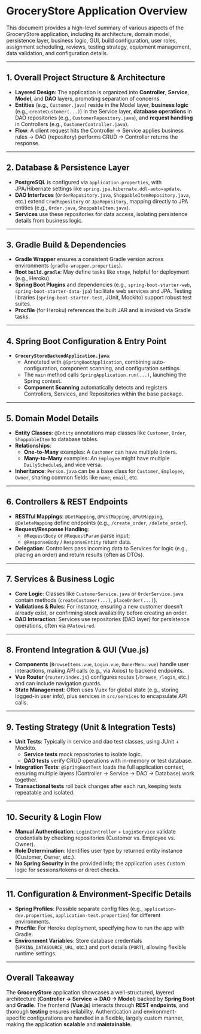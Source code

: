# GroceryStore Application Overview

This document provides a high-level summary of various aspects of the GroceryStore application, including its architecture, domain model, persistence layer, business logic, GUI, build configuration, user roles, assignment scheduling, reviews, testing strategy, equipment management, data validation, and configuration details.

---

## 1. Overall Project Structure & Architecture
- **Layered Design**: The application is organized into **Controller**, **Service**, **Model**, and **DAO** layers, promoting separation of concerns.
- **Entities** (e.g., `Customer.java`) reside in the Model layer, **business logic** (e.g., `createCustomer(...)`) in the Service layer, **database operations** in DAO repositories (e.g., `CustomerRepository.java`), and **request handling** in Controllers (e.g., `CustomerController.java`).
- **Flow**: A client request hits the Controller → Service applies business rules → DAO (repository) performs CRUD → Controller returns the response.

---

## 2. Database & Persistence Layer
- **PostgreSQL** is configured via `application.properties`, with JPA/Hibernate settings like `spring.jpa.hibernate.ddl-auto=update`.
- **DAO Interfaces** (`OrderRepository.java`, `ShoppableItemRepository.java`, etc.) extend `CrudRepository` or `JpaRepository`, mapping directly to JPA entities (e.g., `Order.java`, `ShoppableItem.java`).
- **Services** use these repositories for data access, isolating persistence details from business logic.

---

## 3. Gradle Build & Dependencies
- **Gradle Wrapper** ensures a consistent Gradle version across environments (`gradle-wrapper.properties`).
- **Root `build.gradle`**: May define tasks like `stage`, helpful for deployment (e.g., Heroku).
- **Spring Boot Plugins** and dependencies (e.g., `spring-boot-starter-web`, `spring-boot-starter-data-jpa`) facilitate web services and JPA. Testing libraries (`spring-boot-starter-test`, JUnit, Mockito) support robust test suites.
- **Procfile** (for Heroku) references the built JAR and is invoked via Gradle tasks.

---

## 4. Spring Boot Configuration & Entry Point
- **`GroceryStoreBackendApplication.java`**:
  - Annotated with `@SpringBootApplication`, combining auto-configuration, component scanning, and configuration settings.
  - The `main` method calls `SpringApplication.run(...)`, launching the Spring context.
  - **Component Scanning** automatically detects and registers Controllers, Services, and Repositories within the base package.

---

## 5. Domain Model Details
- **Entity Classes**: `@Entity` annotations map classes like `Customer`, `Order`, `ShoppableItem` to database tables.
- **Relationships**:
  - **One-to-Many** examples: A `Customer` can have multiple `Order`s.
  - **Many-to-Many** examples: An `Employee` might have multiple `DailySchedule`s, and vice versa.
- **Inheritance**: `Person.java` can be a base class for `Customer`, `Employee`, `Owner`, sharing common fields like `name`, `email`, etc.

---

## 6. Controllers & REST Endpoints
- **RESTful Mappings**: `@GetMapping`, `@PostMapping`, `@PutMapping`, `@DeleteMapping` define endpoints (e.g., `/create_order`, `/delete_order`).
- **Request/Response Handling**:
  - `@RequestBody` or `@RequestParam` parse input;
  - `@ResponseBody` / `ResponseEntity` return data.
- **Delegation**: Controllers pass incoming data to Services for logic (e.g., placing an order) and return results (often as DTOs).

---

## 7. Services & Business Logic
- **Core Logic**: Classes like `CustomerService.java` or `OrderService.java` contain methods (`createCustomer(...)`, `placeOrder(...)`).
- **Validations & Rules**: For instance, ensuring a new customer doesn’t already exist, or confirming stock availability before creating an order.
- **DAO Interaction**: Services use repositories (DAO layer) for persistence operations, often via `@Autowired`.

---

## 8. Frontend Integration & GUI (Vue.js)
- **Components** (`BrowseItems.vue`, `Login.vue`, `OwnerMenu.vue`) handle user interactions, making API calls (e.g., via Axios) to backend endpoints.
- **Vue Router** (`router/index.js`) configures routes (`/browse`, `/login`, etc.) and can include navigation guards.
- **State Management**: Often uses Vuex for global state (e.g., storing logged-in user info), plus services in `src/services` to encapsulate API calls.

---

## 9. Testing Strategy (Unit & Integration Tests)
- **Unit Tests**: Typically in service and dao test classes, using JUnit + Mockito.
  - **Service tests** mock repositories to isolate logic.
  - **DAO tests** verify CRUD operations with in-memory or test database.
- **Integration Tests**: `@SpringBootTest` loads the full application context, ensuring multiple layers (Controller → Service → DAO → Database) work together.
- **Transactional tests** roll back changes after each run, keeping tests repeatable and isolated.

---

## 10. Security & Login Flow
- **Manual Authentication**: `LoginController` + `LoginService` validate credentials by checking repositories (Customer vs. Employee vs. Owner).
- **Role Determination**: Identifies user type by returned entity instance (Customer, Owner, etc.).
- **No Spring Security** in the provided info; the application uses custom logic for sessions/tokens or direct checks.

---

## 11. Configuration & Environment-Specific Details
- **Spring Profiles**: Possible separate config files (e.g., `application-dev.properties`, `application-test.properties`) for different environments.
- **Procfile**: For Heroku deployment, specifying how to run the app with Gradle.
- **Environment Variables**: Store database credentials (`SPRING_DATASOURCE_URL`, etc.) and port details (`PORT`), allowing flexible runtime settings.

---

## Overall Takeaway
The **GroceryStore** application showcases a well-structured, layered architecture (**Controller → Service → DAO → Model**) backed by **Spring Boot** and **Gradle**. The frontend (**Vue.js**) interacts through **REST endpoints**, and thorough **testing** ensures reliability. Authentication and environment-specific configurations are handled in a flexible, largely custom manner, making the application **scalable** and **maintainable**.




